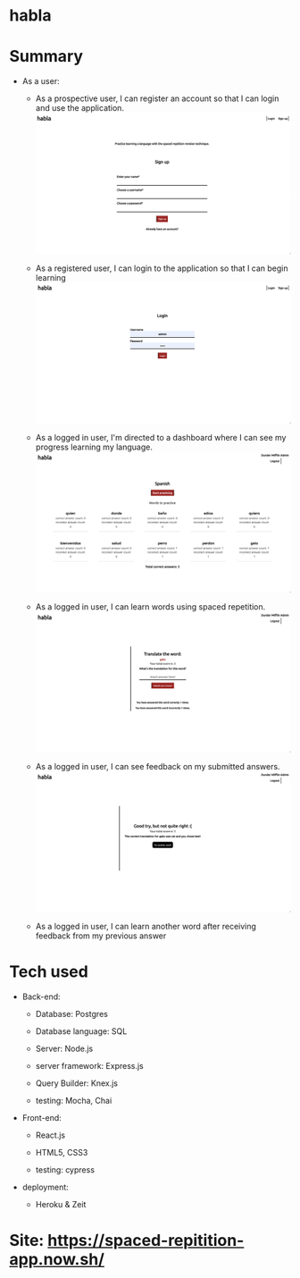 # habla

# Summary
- As a user:

    - As a prospective user, I can register an account so that I can login and use the application.
    ![Alt text](./README-images/signUp.png?raw=true "sign up")

    - As a registered user, I can login to the application so that I can begin learning
    ![Alt text](./README-images/login.png?raw=true "login page")

    - As a logged in user, I'm directed to a dashboard where I can see my progress learning my language.
    ![Alt text](./README-images/dashboard.png?raw=true "dashboard page")

    - As a logged in user, I can learn words using spaced repetition.
     ![Alt text](./README-images/learn.png?raw=true "learn page")

    - As a logged in user, I can see feedback on my submitted answers.
    ![Alt text](./README-images/feedback.png?raw=true "feedback page")

    - As a logged in user, I can learn another word after receiving feedback from my previous answer

# Tech used
- Back-end:

    - Database: Postgres

    - Database language: SQL

    - Server: Node.js

    - server framework: Express.js

    - Query Builder: Knex.js

    - testing: Mocha, Chai

- Front-end:

    - React.js

    - HTML5, CSS3

    - testing: cypress

- deployment:

    - Heroku & Zeit

# Site:  https://spaced-repitition-app.now.sh/